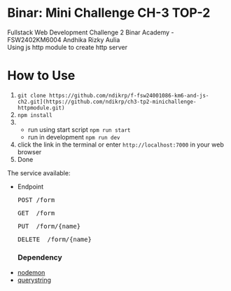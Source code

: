 # Binar: Mini Challenge CH-3 TOP-2 
Fullstack Web Development Challenge 2 Binar Academy - FSW2402KM6004 Andhika Rizky Aulia  
Using js http module to create http server
# How to Use
1. `git clone https://github.com/ndikrp/f-fsw24001086-km6-and-js-ch2.git](https://github.com/ndikrp/ch3-tp2-minichallenge-httpmodule.git)`
2. `npm install`
3. - run using start script
      `npm run start`
   - run in development
      `npm run dev`
4. click the link in the terminal or enter `http://localhost:7000` in your web browser
5. Done

The service available:

- Endpoint
  <pre>POST /form</pre>
  <pre>GET  /form</pre>
  <pre>PUT  /form/{name}</pre>
  <pre>DELETE  /form/{name}</pre>

  ### Dependency
* [nodemon](https://www.npmjs.com/package/nodemon)
* [querystring](https://www.npmjs.com/package/querystring-es3)
  
